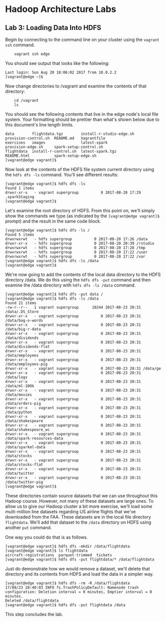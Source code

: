 # Hadoop Architecture Labs

## Lab 3: Loading Data Into HDFS

Begin by connecting to the command line on your cluster using the `vagrant ssh` command.

```
    vagrant ssh edge
```
You should see output that looks like the following:

```
Last login: Sun Aug 20 18:06:02 2017 from 10.0.2.2
[vagrant@edge ~]$ 
```

Now change directories to /vagrant and examine the contents of that directory:

```
    cd /vagrant
    ls
```

You should see the following contents that live in the edge node's local file system. Your formatting should be prettier than what's shown below due to this document's line length limits.

```
data        flightdata.tgz        install-r-studio-edge.sh
provision-control.sh  README.md   Vagrantfile
exercises   images                latest-spark              
provision-edge.sh     spark-setup-control.sh
flightdata  install-r-control.sh  latest-spark.tgz
README.html           spark-setup-edge.sh
[vagrant@edge vagrant]$ 

```

Now look at the contents of the HDFS file system current directory using the `hdfs dfs -ls` command. You'll see different results:

```
[vagrant@edge vagrant]$ hdfs dfs -ls
Found 1 items
drwxr-xr-x   - vagrant supergroup          0 2017-08-20 17:29 .sparkStaging
[vagrant@edge vagrant]$ 

```

Let's examine the root directory of HDFS. From this point on, we'll simply show the commands we type (as indicated by the `[vagrant@edge vagrant]$` prompt) and the result in the same code block.

```
[vagrant@edge vagrant]$ hdfs dfs -ls /
Found 5 items
drwxrwxrwt   - hdfs supergroup          0 2017-08-20 17:26 /data
drwxr-xr-x   - hdfs supergroup          0 2017-08-20 20:39 /rstudio
drwxrwxrwt   - hdfs supergroup          0 2017-08-20 17:28 /tmp
drwxrwxrwt   - hdfs supergroup          0 2017-08-20 17:22 /user
drwxrwxrwt   - hdfs supergroup          0 2017-08-20 17:22 /var
[vagrant@edge vagrant]$ hdfs dfs -ls /data
[vagrant@edge vagrant]$
```

We're now going to add the contents of the local data directory to the HDFS directory /data. We do this using the `hdfs dfs -put` command and then examine the /data directory with `hdfs dfs -ls /data` command.

```
[vagrant@edge vagrant]$ hdfs dfs -put data /
[vagrant@edge vagrant]$ hdfs dfs -ls /data
Found 21 items
-rw-r--r--   1 vagrant supergroup      10244 2017-08-23 20:31 /data/.DS_Store
drwxr-xr-x   - vagrant supergroup          0 2017-08-23 20:31 /data/bag-o-words
drwxr-xr-x   - vagrant supergroup          0 2017-08-23 20:31 /data/big-r-data
drwxr-xr-x   - vagrant supergroup          0 2017-08-23 20:31 /data/dividends
drwxr-xr-x   - vagrant supergroup          0 2017-08-23 20:31 /data/dividends-flat
drwxr-xr-x   - vagrant supergroup          0 2017-08-23 20:31 /data/employees
drwxr-xr-x   - vagrant supergroup          0 2017-08-23 20:31 /data/employees-pig
drwxr-xr-x   - vagrant supergroup          0 2017-08-23 20:31 /data/ge
drwxr-xr-x   - vagrant supergroup          0 2017-08-23 20:31 /data/logs
drwxr-xr-x   - vagrant supergroup          0 2017-08-23 20:31 /data/ml-100k
drwxr-xr-x   - vagrant supergroup          0 2017-08-23 20:31 /data/movies
drwxr-xr-x   - vagrant supergroup          0 2017-08-23 20:31 /data/orders-pig
drwxr-xr-x   - vagrant supergroup          0 2017-08-23 20:31 /data/python
drwxr-xr-x   - vagrant supergroup          0 2017-08-23 20:31 /data/shakespeare
drwxr-xr-x   - vagrant supergroup          0 2017-08-23 20:31 /data/shakespeare_wc
drwxr-xr-x   - vagrant supergroup          0 2017-08-23 20:31 /data/spark-resources-data
drwxr-xr-x   - vagrant supergroup          0 2017-08-23 20:31 /data/sparkml-data
drwxr-xr-x   - vagrant supergroup          0 2017-08-23 20:31 /data/stocks
drwxr-xr-x   - vagrant supergroup          0 2017-08-23 20:31 /data/stocks-flat
drwxr-xr-x   - vagrant supergroup          0 2017-08-23 20:31 /data/twitter
drwxr-xr-x   - vagrant supergroup          0 2017-08-23 20:31 /data/twitter-pig
[vagrant@edge vagrant]$ 
```

These directories contain source datasets that we can use throughout this Hadoop course. However, not many of these datasets are large ones. To allow us to give our Hadoop cluster a bit more exercise, we'll load some multi-million line datasets regarding US airline flights that we've downloaded from the FAA. These datasets are in the local file directory `flightdata`. We'll add that dataset to the `/data` directory on HDFS using another `put` command.

One way you could do that is as follows.

```
[vagrant@edge vagrant]$ hdfs dfs -mkdir /data/flightdata
[vagrant@edge vagrant]$ ls flightdata
aircraft-registrations  parquet-trimmed  tickets
[vagrant@edge vagrant]$ hdfs dfs -put flightdata/* /data/flightdata
```

Just do demonstrate how we would remove a dataset, we'll delete that directory and its contents from HDFS and load the data in a simpler way.

```
[vagrant@edge vagrant]$ hdfs dfs -rm -R /data/flightdata
17/08/23 20:40:03 INFO fs.TrashPolicyDefault: Namenode trash configuration: Deletion interval = 0 minutes, Emptier interval = 0 minutes.
Deleted /data/flightdata
[vagrant@edge vagrant]$ hdfs dfs -put flightdata /data
```

This step concludes the lab.

